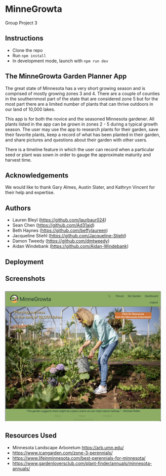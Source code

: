 # MinneGrowta

Group Project 3

## Instructions 

- Clone the repo
- Run `npm install` 
- In development mode, launch with `npm run dev`

## The MinneGrowta Garden Planner App

The great state of Minnesota has a very short growing season and is comprised of mostly growing zones 3 and 4.  There are a couple of counties in the southernmost part of the state that are considered zone 5 but for the most part there are a limited number of plants that can thrive outdoors in our land of 10,000 lakes.

This app is for both the novice and the seasoned Minnesota gardener.  All plants listed in the app can be grown in zones 2 - 5 during a typical growth season.  The user may use the app to research plants for their garden, save their favorite plants, keep a record of what has been planted in their garden, and share pictures and questions about their garden with other users.  

There is a timeline feature in which the user can record when a particular seed or plant was sown in order to gauge the approximate maturity and harvest time.


## Acknowledgements

We would like to thank Gary Almes, Austin Slater, and Kathryn Vincent for their help and expertise.

## Authors

- Lauren Bleyl (https://github.com/laurbaur024)
- Sean Chen  (https://github.com/Ad31aid)
- Beth Haynes  (https://github.com/beffylaureen)
- Jacqueline Stiehl  (https://github.com/Jacqueline-Stiehl)
- Damon Tweedy  (https://github.com/dmtweedy)
- Aidan Windebank  (https://github.com/Aidan-Windebank)

## Deployment

## Screenshots

## <img src="./client/src/images/MinneGrowtaHomePage.jpg" alt = "MinneGrowta Home page" />

## Resources Used

- Minnesota Landscape Arboretum  https://arb.umn.edu/
- https://www.icangarden.com/zone-3-perennials/
- https://www.lifeinminnesota.com/best-perennials-for-minnesota/
- https://www.gardenloversclub.com/plant-finder/annuals/minnesota-annuals/